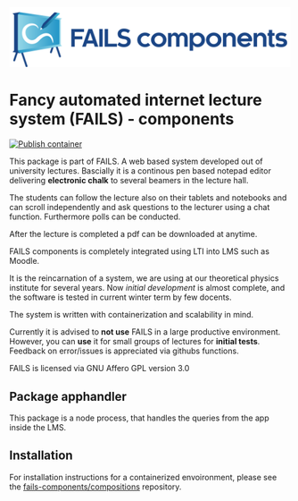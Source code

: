 !["FAILS logo"](failslogo.svg)
# Fancy automated internet lecture system (**FAILS**) - components
[![Publish container](https://github.com/fails-components/apphandler/actions/workflows/docker-publish.yml/badge.svg)](https://github.com/fails-components/apphandler/actions/workflows/docker-publish.yml)

This package is part of FAILS.
A web based system developed out of university lectures.
Bascially it is a continous pen based notepad editor  delivering **electronic chalk**  to several beamers in the lecture hall.

The students can follow the lecture also on their tablets and notebooks and can scroll independently and ask questions to the lecturer using a chat function.
Furthermore polls can be conducted.

After the lecture is completed a pdf can be downloaded at anytime.

FAILS components is completely integrated using LTI into LMS such as Moodle.

It is the reincarnation of a system, we are using at our theoretical physics institute for several years. Now *initial development* is almost complete, and the software is tested in current winter term by few docents.

The system is written with containerization and scalability in mind.

Currently it is advised to **not use** FAILS in a large productive environment.
However, you can **use** it for small groups of lectures for **initial tests**.
Feedback on error/issues is appreciated via githubs functions.

FAILS is licensed via GNU Affero GPL version 3.0 

## Package apphandler
This package is a node process, that handles the queries from the app inside the LMS.

## Installation
For installation instructions for a containerized envoironment, please see the [fails-components/compositions](https://github.com/fails-components/compositions "fails-components/compositions") repository.